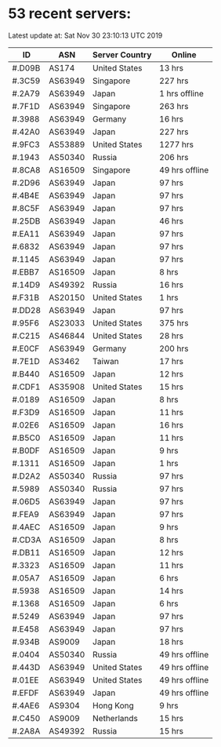 # 53 recent servers:

Latest update at: Sat Nov 30 23:10:13 UTC 2019

| ID | ASN | Server Country | Online |
| -- | --- | -------------- | ------ |
| #.D09B | AS174 | United States | 13 hrs |
| #.3C59 | AS63949 | Singapore | 227 hrs |
| #.2A79 | AS63949 | Japan | 1 hrs offline |
| #.7F1D | AS63949 | Singapore | 263 hrs |
| #.3988 | AS63949 | Germany | 16 hrs |
| #.42A0 | AS63949 | Japan | 227 hrs |
| #.9FC3 | AS53889 | United States | 1277 hrs |
| #.1943 | AS50340 | Russia | 206 hrs |
| #.8CA8 | AS16509 | Singapore | 49 hrs offline |
| #.2D96 | AS63949 | Japan | 97 hrs |
| #.4B4E | AS63949 | Japan | 97 hrs |
| #.8C5F | AS63949 | Japan | 97 hrs |
| #.25DB | AS63949 | Japan | 46 hrs |
| #.EA11 | AS63949 | Japan | 97 hrs |
| #.6832 | AS63949 | Japan | 97 hrs |
| #.1145 | AS63949 | Japan | 97 hrs |
| #.EBB7 | AS16509 | Japan | 8 hrs |
| #.14D9 | AS49392 | Russia | 16 hrs |
| #.F31B | AS20150 | United States | 1 hrs |
| #.DD28 | AS63949 | Japan | 97 hrs |
| #.95F6 | AS23033 | United States | 375 hrs |
| #.C215 | AS46844 | United States | 28 hrs |
| #.E0CF | AS63949 | Germany | 200 hrs |
| #.7E1D | AS3462 | Taiwan | 17 hrs |
| #.B440 | AS16509 | Japan | 12 hrs |
| #.CDF1 | AS35908 | United States | 15 hrs |
| #.0189 | AS16509 | Japan | 8 hrs |
| #.F3D9 | AS16509 | Japan | 11 hrs |
| #.02E6 | AS16509 | Japan | 16 hrs |
| #.B5C0 | AS16509 | Japan | 11 hrs |
| #.B0DF | AS16509 | Japan | 9 hrs |
| #.1311 | AS16509 | Japan | 1 hrs |
| #.D2A2 | AS50340 | Russia | 97 hrs |
| #.5989 | AS50340 | Russia | 97 hrs |
| #.06D5 | AS63949 | Japan | 97 hrs |
| #.FEA9 | AS63949 | Japan | 97 hrs |
| #.4AEC | AS16509 | Japan | 9 hrs |
| #.CD3A | AS16509 | Japan | 8 hrs |
| #.DB11 | AS16509 | Japan | 12 hrs |
| #.3323 | AS16509 | Japan | 11 hrs |
| #.05A7 | AS16509 | Japan | 6 hrs |
| #.5938 | AS16509 | Japan | 14 hrs |
| #.1368 | AS16509 | Japan | 6 hrs |
| #.5249 | AS63949 | Japan | 97 hrs |
| #.E458 | AS63949 | Japan | 97 hrs |
| #.934B | AS9009 | Japan | 18 hrs |
| #.0404 | AS50340 | Russia | 49 hrs offline |
| #.443D | AS63949 | United States | 49 hrs offline |
| #.01EE | AS63949 | United States | 49 hrs offline |
| #.EFDF | AS63949 | Japan | 49 hrs offline |
| #.4AE6 | AS9304 | Hong Kong | 9 hrs |
| #.C450 | AS9009 | Netherlands | 15 hrs |
| #.2A8A | AS49392 | Russia | 15 hrs |


